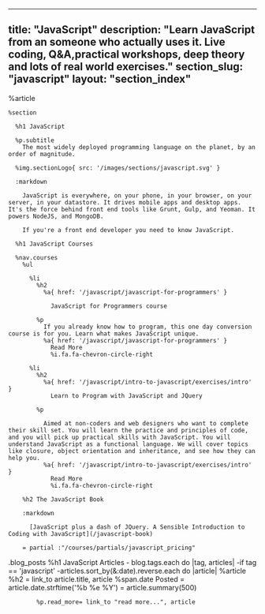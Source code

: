 ---
  title: "JavaScript"
  description: "Learn JavaScript from an someone who actually uses it. Live coding, Q&A,practical workshops, deep theory and lots of real world exercises."
  section_slug: "javascript"
  layout: "section_index"
  ---
  
  %article
  
  
    %section
  
      %h1 JavaScript
  
      %p.subtitle
        The most widely deployed programming language on the planet, by an order of magnitude.
  
      %img.sectionLogo{ src: '/images/sections/javascript.svg' }
  
      :markdown
  
        JavaScript is everywhere, on your phone, in your browser, on your server, in your datastore. It drives mobile apps and desktop apps. It's the force behind front end tools like Grunt, Gulp, and Yeoman. It powers NodeJS, and MongoDB.
  
        If you're a front end developer you need to know JavaScript.
  
      %h1 JavaScript Courses
  
      %nav.courses
        %ul
          
          %li
            %h2
              %a{ href: '/javascript/javascript-for-programmers' }
  
                JavaScript for Programmers course
  
            %p
              If you already know how to program, this one day conversion course is for you. Learn what makes JavaScript unique.
              %a{ href: '/javascript/javascript-for-programmers' }
                Read More
                %i.fa.fa-chevron-circle-right
  
          %li
            %h2
              %a{ href: '/javascript/intro-to-javascript/exercises/intro' }
                Learn to Program with JavaScript and JQuery
  
            %p
  
              Aimed at non-coders and web designers who want to complete their skill set. You will learn the practice and principles of code, and you will pick up practical skills with JavaScript. You will understand JavaScript as a functional language. We will cover topics like closure, object orientation and inheritance, and see how they can help you.
              %a{ href: '/javascript/intro-to-javascript/exercises/intro' }
                Read More
                %i.fa.fa-chevron-circle-right
  
        %h2 The JavaScript Book
  
        :markdown
  
          [JavaScript plus a dash of JQuery. A Sensible Introduction to Coding with JavaScript](/javascript-book)
  
        = partial :"/courses/partials/javascript_pricing"
  
  .blog_posts
    %h1 JavaScript Articles
    - blog.tags.each do |tag, articles|
      -if tag == 'javascript' 
        -articles.sort_by(&:date).reverse.each do |article|
          %article
            %h2
              = link_to article.title, article
            %span.date
              Posted
              = article.date.strftime('%b %e %Y')
            = article.summary(500)
  
            %p.read_more= link_to "read more...", article
  
  